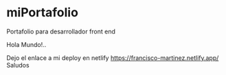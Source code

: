 # miPortafolio
Portafolio para desarrollador front end

Hola Mundo!.. 

Dejo el enlace a mi deploy en netlify
https://francisco-martinez.netlify.app/
Saludos
